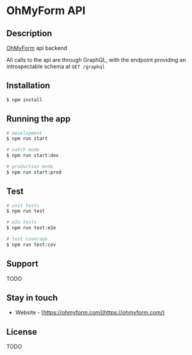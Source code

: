 # OhMyForm API

## Description

[OhMyForm](https://github.com/ohmyforn) api backend

All calls to the api are through GraphQL, with the endpoint 
providing an introspectable schema at `GET /graphql`

## Installation

```bash
$ npm install
```

## Running the app

```bash
# development
$ npm run start

# watch mode
$ npm run start:dev

# production mode
$ npm run start:prod
```

## Test

```bash
# unit tests
$ npm run test

# e2e tests
$ npm run test:e2e

# test coverage
$ npm run test:cov
```

## Support

TODO

## Stay in touch

- Website - [https://ohmyform.com](https://ohmyform.com/)

## License

TODO

